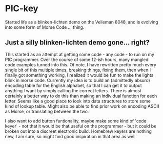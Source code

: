 # PIC-key
Started life as a blinken-lichten demo on the Velleman 8048, and is evolving into some form of Morse Code ... thing.


## Just a silly blinken-lichten demo gone... right? 

This started as an attempt at getting some code - any code - to run on my PIC programmer. Over the course of some 12-ish hours, many mangled code examples turned into this. Of note, I have rewritten pretty much every single bit of this multiple times, breaking things, fixing them, then when I finally got something working, I realized it would be fun to make the lights blink in morse code. Currently my idea is to build an (admittedly absurd) encoding table for the English alphabet, so that I can get it to output anything I want by simply calling the correct letters. There is almost certainly a better way to do this than making an individual function for each letter. Seems like a good place to look into data structures to store some kind of lookup table. Might also be able to find prior work on encoding ASCII as Morse, or translating between the two. 

I also want to add button funtionality, maybe make some kind of 'code keyer' - not that it would be that useful on the programmer - but it could be broken out into a discreet electronic build. Homebrew keyers are nothing new, I am sure, so might find good inspiration in that area as well.  
